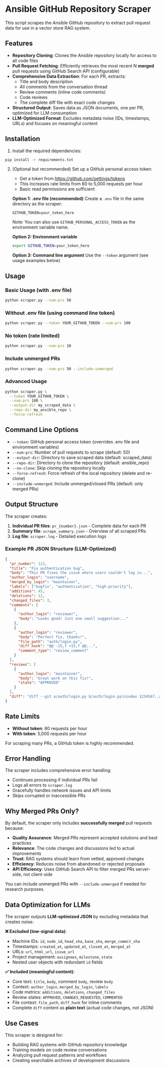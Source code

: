 # Ansible GitHub Repository Scraper

This script scrapes the Ansible GitHub repository to extract pull request data for use in a vector store RAG system.

## Features

- **Repository Cloning**: Clones the Ansible repository locally for access to all code files
- **Pull Request Fetching**: Efficiently retrieves the most recent N **merged** pull requests using GitHub Search API (configurable)
- **Comprehensive Data Extraction**: For each PR, extracts:
  - Title and body description
  - All comments from the conversation thread
  - Review comments (inline code comments)
  - Code reviews
  - The complete diff file with exact code changes
- **Structured Output**: Saves data as JSON documents, one per PR, optimized for LLM consumption
- **LLM-Optimized Format**: Excludes metadata noise (IDs, timestamps, URLs) and focuses on meaningful content

## Installation

1. Install the required dependencies:
```bash
pip install -r requirements.txt
```

2. (Optional but recommended) Set up a GitHub personal access token:
   - Get a token from https://github.com/settings/tokens
   - This increases rate limits from 60 to 5,000 requests per hour
   - Basic read permissions are sufficient
   
   **Option 1: .env file (recommended)**
   Create a `.env` file in the same directory as the scraper:
   ```
   GITHUB_TOKEN=your_token_here
   ```
   
   Note: You can also use `GITHUB_PERSONAL_ACCESS_TOKEN` as the environment variable name.
   
   **Option 2: Environment variable**
   ```bash
   export GITHUB_TOKEN=your_token_here
   ```
   
   **Option 3: Command line argument**
   Use the `--token` argument (see usage examples below)

## Usage

### Basic Usage (with .env file)
```bash
python scraper.py --num-prs 50
```

### Without .env file (using command line token)
```bash
python scraper.py --token YOUR_GITHUB_TOKEN --num-prs 100
```

### No token (rate limited)
```bash
python scraper.py --num-prs 10
```

### Include unmerged PRs
```bash
python scraper.py --num-prs 50 --include-unmerged
```

### Advanced Usage
```bash
python scraper.py \
  --token YOUR_GITHUB_TOKEN \
  --num-prs 100 \
  --output-dir my_scraped_data \
  --repo-dir my_ansible_repo \
  --force-refresh
```

## Command Line Options

- `--token`: GitHub personal access token (overrides .env file and environment variables)
- `--num-prs`: Number of pull requests to scrape (default: 50)
- `--output-dir`: Directory to save scraped data (default: scraped_data)
- `--repo-dir`: Directory to clone the repository (default: ansible_repo)
- `--no-clone`: Skip cloning the repository locally
- `--force-refresh`: Force refresh of the local repository (delete and re-clone)
- `--include-unmerged`: Include unmerged/closed PRs (default: only merged PRs)

## Output Structure

The scraper creates:

1. **Individual PR files**: `pr_{number}.json` - Complete data for each PR
2. **Summary file**: `scrape_summary.json` - Overview of all scraped PRs
3. **Log file**: `scraper.log` - Detailed execution logs

### Example PR JSON Structure (LLM-Optimized)
```json
{
  "pr_number": 123,
  "title": "Fix authentication bug",
  "body": "This PR fixes the issue where users couldn't log in...",
  "author_login": "username",
  "merged_by_login": "maintainer",
  "labels": ["bugfix", "authentication", "high-priority"],
  "additions": 45,
  "deletions": 12,
  "changed_files": 3,
  "comments": [
    {
      "author_login": "reviewer",
      "body": "Looks good! Just one small suggestion..."
    },
    {
      "author_login": "reviewer",
      "body": "Perfect fix, thanks!",
      "file_path": "auth/login.py",
      "diff_hunk": "@@ -15,7 +15,7 @@...",
      "comment_type": "review_comment"
    }
  ],
  "reviews": [
    {
      "author_login": "maintainer",
      "body": "Great work on this fix!",
      "state": "APPROVED"
    }
  ],
  "diff": "diff --git a/auth/login.py b/auth/login.py\nindex 1234567..abcdefg 100644\n--- a/auth/login.py\n+++ b/auth/login.py\n@@ -15,7 +15,7 @@ def authenticate(user):\n-    if user.password == stored_password:\n+    if hash(user.password) == stored_hash:\n         return True"
}
```

## Rate Limits

- **Without token**: 60 requests per hour
- **With token**: 5,000 requests per hour

For scraping many PRs, a GitHub token is highly recommended.

## Error Handling

The scraper includes comprehensive error handling:
- Continues processing if individual PRs fail
- Logs all errors to `scraper.log`
- Gracefully handles network issues and API limits
- Skips corrupted or inaccessible PRs

## Why Merged PRs Only?

By default, the scraper only includes **successfully merged** pull requests because:

- **Quality Assurance**: Merged PRs represent accepted solutions and best practices
- **Relevance**: The code changes and discussions led to actual improvements
- **Trust**: RAG systems should learn from vetted, approved changes
- **Efficiency**: Reduces noise from abandoned or rejected proposals
- **API Efficiency**: Uses GitHub Search API to filter merged PRs server-side, not client-side

You can include unmerged PRs with `--include-unmerged` if needed for research purposes.

## Data Optimization for LLMs

The scraper outputs **LLM-optimized JSON** by excluding metadata that creates noise:

**❌ Excluded (low-signal data)**:
- Machine IDs: `id`, `node_id`, `head_sha`, `base_sha`, `merge_commit_sha`
- Timestamps: `created_at`, `updated_at`, `closed_at`, `merged_at`
- URLs: `url`, `html_url`, `issue_url`
- Project management: `assignees`, `milestone`, `state`
- Nested user objects with redundant `id` fields

**✅ Included (meaningful content)**:
- Core text: `title`, `body`, comment `body`, review `body`
- Context: `author_login`, `merged_by_login`, `labels`
- Code metrics: `additions`, `deletions`, `changed_files`
- Review states: `APPROVED`, `CHANGES_REQUESTED`, `COMMENTED`
- File context: `file_path`, `diff_hunk` for inline comments
- Complete `diff` content as **plain text** (actual code changes, not JSON)

## Use Cases

This scraper is designed for:
- Building RAG systems with GitHub repository knowledge
- Training models on code review conversations
- Analyzing pull request patterns and workflows
- Creating searchable archives of development discussions
